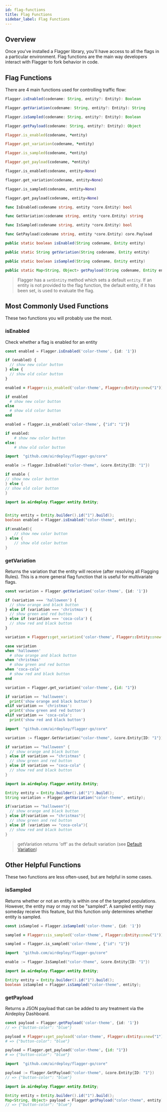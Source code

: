 ```yaml
---
id: flag-functions
title: Flag Functions
sidebar_label: Flag Functions
---
```


## Overview

Once you've installed a Flagger library, you'll have access to all the flags in a particular environment. Flag functions are the main way developers interact with Flagger to fork behavior in code.

## Flag Functions

There are 4 main functions used for controlling traffic flow:

<!--DOCUSAURUS_CODE_TABS-->
<!--Javascript-->

```javascript
Flagger.isEnabled(codename: String, entity?: Entity): Boolean

Flagger.getVariation(codename: String, entity?: Entity): String

Flagger.isSampled(codename: String, entity?: Entity): Boolean

Flagger.getPayload(codename: String, entity?: Entity): Object

```

<!--Ruby-->

```ruby
Flagger.is_enabled(codename, *entity)

Flagger.get_variation(codename, *entity)

Flagger.is_sampled(codename, *entity)

Flagger.get_payload(codename, *entity)
```

<!--Python-->

```python
flagger.is_enabled(codename, entity=None)

flagger.get_variation(codename, entity=None)

flagger.is_sampled(codename, entity=None)

flagger.get_payload(codename, entity=None)
```

<!--Go-->

```go
func IsEnabled(codename string, entity *core.Entity) bool

func GetVariation(codename string, entity *core.Entity) string

func IsSampled(codename string, entity *core.Entity) bool

func GetPayload(codename string, entity *core.Entity) core.Payload
```

<!--Java-->

```java
public static boolean isEnabled(String codename, Entity entity)

public static String getVariation(String codename, Entity entity)

public static boolean isSampled(String codename, Entity entity)

public static Map<String, Object> getPayload(String codename, Entity entity)
```

<!--END_DOCUSAURUS_CODE_TABS-->

> Flagger has a `setEntity` method which sets a default `entity`. If an entity is not provided to the flag function, the default entity, if it has been set, is used to evaluate the flag.

## Most Commonly Used Functions

These two functions you will probably use the most.

### isEnabled

Check whether a flag is enabled for an entity

<!--DOCUSAURUS_CODE_TABS-->
<!--Javascript-->

```typescript
const enabled = Flagger.isEnabled('color-theme', {id: '1'})

if (enabled) {
  // show new color button
} else {
  // show old color button
}
```

<!--Ruby-->

```ruby
enabled = Flagger::is_enabled('color-theme', Flagger::Entity::new("1"))

if enabled
  # show new color button
else
  # show old color button
end
```

<!--Python-->

```python
enabled = flagger.is_enabled('color-theme', {"id": "1"})

if enabled:
    # show new color button
else:
    # show old color button
```

<!--Go-->

```go
import 	"github.com/airdeploy/flagger-go/core"

enable := flagger.IsEnabled("color-theme", &core.Entity{ID: "1"})

if enable {
// show new color button
} else {
// show old color button
}
```

<!--Java-->

```java
import io.airdeploy.flagger.entity.Entity;


Entity entity = Entity.builder().id("1").build();
boolean enabled = Flagger.isEnabled("color-theme", entity);

if(enabled){
    // show new color button
} else {
    // show old color button
}
```

<!--END_DOCUSAURUS_CODE_TABS-->

### getVariation

Returns the variation that the entity will receive (after resolving all Flagging Rules).
This is a more general flag function that is useful for multivariate flags.

<!--DOCUSAURUS_CODE_TABS-->
<!--Javascript-->

```typescript
const variation = Flagger.getVariation('color-theme', {id: '1'})

if (variation === 'halloween') {
  // show orange and black button
} else if (variation === 'christmas') {
  // show green and red button
} else if (variation === 'coca-cola') {
  // show red and black button
}
```

<!--Ruby-->

```ruby
variation = Flagger::get_variation('color-theme', Flagger::Entity::new("1"))

case variation
when 'halloween'
  # show orange and black button
when 'christmas'
  # show green and red button
when 'coca-cola'
  # show red and black button
end
```

<!--Python-->

```python
variation = Flagger.get_variation('color-theme', {id: "1"})

if variation == 'halloween':
  print('show orange and black button')
elif variation == 'christmas':
  print('show green and red button')
elif variation == 'coca-cola':
  print('show red and black button')

```

<!--Go-->

```go
import 	"github.com/airdeploy/flagger-go/core"

variation := flagger.GetVariation("color-theme", &core.Entity{ID: "1"})

if variation == "halloween" {
  // show orange and black button
} else if variation == "christmas" {
  // show green and red button
} else if variation == "coca-cola" {
  // show red and black button
}
```

<!--Java-->

```java
import io.airdeploy.flagger.entity.Entity;

Entity entity = Entity.builder().id("1").build();
String variation = Flagger.getVariation("color-theme", entity);

if(variation == "halloween"){
  // show orange and black button
} else if(variation == "christmas"){
  // show green and red button
} else if (variation == "coca-cola"){
  // show red and black button
}
```

<!--END_DOCUSAURUS_CODE_TABS-->

> getVariation returns 'off' as the default variation (see [Default Variation](./default-variation.md))

## Other Helpful Functions

These two functions are less often-used, but are helpful in some cases.

### isSampled

Returns whether or not an entity is within one of the targeted populations.
However, the entity may or may not be "sampled". A sampled entity may someday receive this feature, but this function only determines whether entity is sampled.

<!--DOCUSAURUS_CODE_TABS-->
<!--Javascript-->

```typescript
const isSampled = Flagger.isSampled('color-theme', {id: '1'})
```

<!--Ruby-->

```ruby
sampled = Flagger::is_sampled('color-theme', Flagger::Entity::new("1"))
```

<!--Python-->

```python
sampled = flagger.is_sampled('color-theme', {"id": "1"})
```

<!--Go-->

```go
import 	"github.com/airdeploy/flagger-go/core"

enable := flagger.IsSampled("color-theme", &core.Entity{ID: "1"})
```

<!--Java-->

```java
import io.airdeploy.flagger.entity.Entity;

Entity entity = Entity.builder().id("1").build();
boolean isSampled = Flagger.isSampled("color-theme", entity);
```

<!--END_DOCUSAURUS_CODE_TABS-->

### getPayload

Returns a JSON payload that can be added to any treatment via the Airdeploy Dashboard.

<!--DOCUSAURUS_CODE_TABS-->
<!--Javascript-->

```typescript
const payload = Flagger.getPayload('color-theme', {id: '1'})
// => {"button-color": "blue"}
```

<!--Ruby-->

```ruby
payload = Flagger::get_payload('color-theme', Flagger::Entity::new("1"))
# => {"button-color": "blue"}
```

<!--Python-->

```python
payload = Flagger.get_payload('color-theme', {id: "1"})
# => {"button-color": "blue"}
```

<!--Go-->

```go
import 	"github.com/airdeploy/flagger-go/core"

payload := flagger.GetPayload("color-theme", &core.Entity{ID: "1"})
// => {"button-color": "blue"}
```

<!--Java-->

```java
import io.airdeploy.flagger.entity.Entity;

Entity entity = Entity.builder().id("1").build();
Map<String, Object> payload = Flagger.getPayload("color-theme", entity);
// => {"button-color": "blue"}
```

<!--END_DOCUSAURUS_CODE_TABS-->
